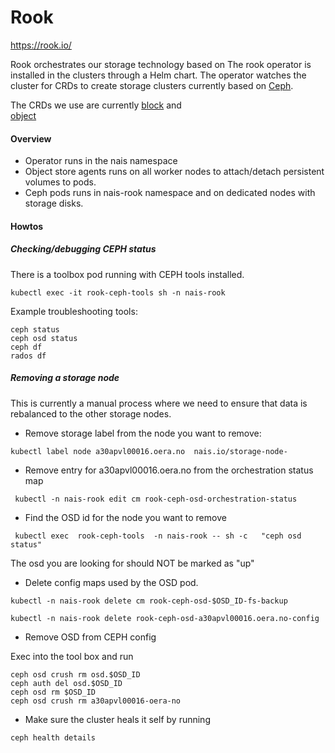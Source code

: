 Rook
=====

https://rook.io/


Rook orchestrates our storage technology based on 
The rook operator is installed in the clusters through a Helm chart. The operator watches 
the cluster for CRDs to create storage clusters currently based on [Ceph](https://ceph.com/).

The CRDs we use are currently [block](https://github.com/rook/rook.github.io/blob/masters/rook/v0.7/block.md) and  
[object](https://github.com/rook/rook.github.io/blob/masters/rook/v0.7/object.md)



#### Overview

* Operator runs in the nais namespace 
* Object store agents runs on all worker nodes to attach/detach persistent volumes to pods. 
* Ceph pods runs in nais-rook namespace and on dedicated nodes with storage disks. 

#### Howtos

##### Checking/debugging CEPH status

There is a toolbox pod running with CEPH tools installed.

```
kubectl exec -it rook-ceph-tools sh -n nais-rook
```

Example troubleshooting tools:

``` 
ceph status
ceph osd status
ceph df
rados df
```

##### Removing a storage node

This is currently a manual process where we need to ensure that data is rebalanced to the other storage nodes.

* Remove storage label from the node you want to remove: 

```
kubectl label node a30apvl00016.oera.no  nais.io/storage-node-
```

* Remove entry for a30apvl00016.oera.no from the orchestration status map

```
 kubectl -n nais-rook edit cm rook-ceph-osd-orchestration-status

```

* Find the OSD id for the node you want to remove

```text
 kubectl exec  rook-ceph-tools  -n nais-rook -- sh -c   "ceph osd status"
```

The osd you are looking for should NOT be marked as "up"


* Delete config maps used by the OSD pod.

```text
kubectl -n nais-rook delete cm rook-ceph-osd-$OSD_ID-fs-backup

```
```text
kubectl -n nais-rook delete rook-ceph-osd-a30apvl00016.oera.no-config

```

* Remove OSD from CEPH config 

Exec into the tool box and run

```text
ceph osd crush rm osd.$OSD_ID
ceph auth del osd.$OSD_ID
ceph osd rm $OSD_ID 
ceph osd crush rm a30apvl00016-oera-no
```

* Make sure the cluster heals it self by running 

```text
ceph health details
```


